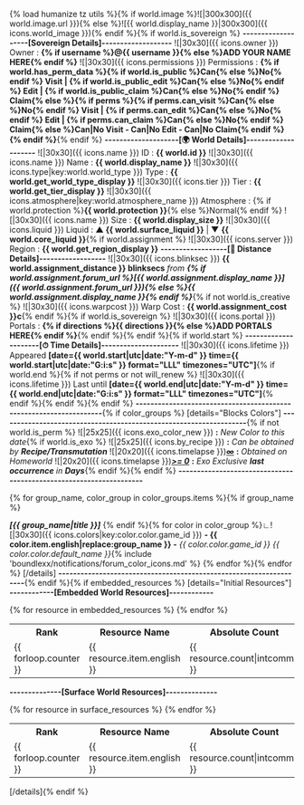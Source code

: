 {% load humanize tz utils %}{% if world.image %}![|300x300]({{ world.image.url }}){% else %}![{{ world.display_name }}|300x300]({{ icons.world_image }}){% endif %}{% if world.is_sovereign %}
**-------------------[Sovereign Details]-------------------**
![|30x30]({{ icons.owner }}) Owner : **{% if username %}@{{ username }}{% else %}ADD YOUR NAME HERE{% endif %}**
![|30x30]({{ icons.permissions }}) Permissions : **{% if world.has_perm_data %}{% if world.is_public %}Can{% else %}No{% endif %} Visit | {% if world.is_public_edit %}Can{% else %}No{% endif %} Edit | {% if world.is_public_claim %}Can{% else %}No{% endif %} Claim{% else %}{% if perms %}{% if perms.can_visit %}Can{% else %}No{% endif %} Visit | {% if perms.can_edit %}Can{% else %}No{% endif %} Edit | {% if perms.can_claim %}Can{% else %}No{% endif %} Claim{% else %}Can|No Visit - Can|No Edit - Can|No Claim{% endif %}{% endif %}**{% endif %}
**--------------------[🌍 World Details]--------------------**
![|30x30]({{ icons.name }}) ID : **{{ world.id }}**
![|30x30]({{ icons.name }}) Name : **{{ world.display_name }}**
![|30x30]({{ icons.type|key:world.world_type }}) Type : **{{ world.get_world_type_display }}**
![|30x30]({{ icons.tier }}) Tier : **{{ world.get_tier_display }}**
![|30x30]({{ icons.atmosphere|key:world.atmosphere_name }}) Atmosphere : {% if world.protection %}**{{ world.protection }}**{% else %}Normal{% endif %}
![|30x30]({{ icons.name }}) Size : **{{ world.display_size }}**
![|30x30]({{ icons.liquid }}) Liquid : **▲ {{ world.surface_liquid }}** | ▼ **{{ world.core_liquid }}**{% if world.assignment %}
![|30x30]({{ icons.server }}) Region : **{{ world.get_region_display }}**
**------------------[🧭 Distance Details]------------------**
![|30x30]({{ icons.blinksec }}) **{{ world.assignment_distance }} blinksecs** _from_ **_{% if world.assignment.forum_url %}[{{ world.assignment.display_name }}]({{ world.assignment.forum_url }}){% else %}{{ world.assignment.display_name }}{% endif %}_**{% if not world.is_creative %}
![|30x30]({{ icons.warpcost }}) Warp Cost : **{{ world.assignment_cost }}c**{% endif %}{% if world.is_sovereign %}
![|30x30]({{ icons.portal }}) Portals : **{% if directions %}{{ directions }}{% else %}ADD PORTALS HERE{% endif %}**{% endif %}{% endif %}{% if world.start %}
**---------------------[⏱ Time Details]---------------------**
![|30x30]({{ icons.lifetime }}) Appeared **[date={{ world.start|utc|date:"Y-m-d" }} time={{ world.start|utc|date:"G:i:s" }} format="LLL" timezones="UTC"]**{% if world.end %}{% if not perms or not will_renew %}
![|30x30]({{ icons.lifetime }}) Last until **[date={{ world.end|utc|date:"Y-m-d" }} time={{ world.end|utc|date:"G:i:s" }} format="LLL" timezones="UTC"]**{% endif %}{% endif %}{% endif %}
**-------------------------------------------------------------------**{% if color_groups %}
[details="Blocks Colors"]
**-------------------------------------------------------------------**{% if not world.is_perm %}
![|25x25]({{ icons.exo_color_new }}) **:** _New Color to this date_{% if world.is_exo %}
![|25x25]({{ icons.by_recipe }}) **:** _Can be obtained by **Recipe/Transmutation**_
![|20x20]({{ icons.timelapse }})**_[∞]()_** **:** _Obtained on Homeworld_
![|20x20]({{ icons.timelapse }})**_[>= 0]()_** **:** _Exo Exclusive **last occurrence** in **Days**_{% endif %}{% endif %}
**-------------------------------------------------------------------**

{% for group_name, color_group in color_groups.items %}{% if group_name %}

_**[{{ group_name|title }}]**_
{% endif %}{% for color in color_group %}∟![|30x30]({{ icons.colors|key:color.color.game_id }}) **- {{ color.item.english|replace:group_name }} -** _{{ color.color.game_id }} {{ color.color.default_name }}_{% include 'boundlexx/notifications/forum_color_icons.md' %}
{% endfor %}{% endfor %}
[/details]
**-------------------------------------------------------------------**{% endif %}{% if embedded_resources %}
[details="Initial Resources"]
**------------[Embedded World Resources]------------**
<table>
<tr><th>Rank</th><th>Resource Name</th><th>Absolute Count</th><th>Percentage</th></tr>{% for resource in embedded_resources %}
<tr><td>{{ forloop.counter }}</td><td>{{ resource.item.english }}</td><td>{{ resource.count|intcomma }}</td><td>{{ resource.percentage }}%</td>{% endfor %}
</table>


**--------------[Surface World Resources]--------------**
<table>
<tr><th>Rank</th><th>Resource Name</th><th>Absolute Count</th><th>Percentage</th></tr>{% for resource in surface_resources %}
<tr><td>{{ forloop.counter }}</td><td>{{ resource.item.english }}</td><td>{{ resource.count|intcomma }}</td><td>{{ resource.percentage }}%</td>{% endfor %}
</table>
[/details]{% endif %}

